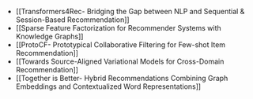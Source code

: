- [[Transformers4Rec- Bridging the Gap between NLP and Sequential & Session-Based Recommendation]]
- [[Sparse Feature Factorization for Recommender Systems with Knowledge Graphs]]
- [[ProtoCF- Prototypical Collaborative Filtering for Few-shot Item Recommendation]]
- [[Towards Source-Aligned Variational Models for Cross-Domain Recommendation]]
- [[Together is Better- Hybrid Recommendations Combining Graph Embeddings and Contextualized Word Representations]]
